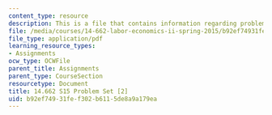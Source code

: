 ```yaml
---
content_type: resource
description: This is a file that contains information regarding problem set 2.
file: /media/courses/14-662-labor-economics-ii-spring-2015/b92ef74931fef302b6115de8a9a179ea_MIT14_662S15_pset2.pdf
file_type: application/pdf
learning_resource_types:
- Assignments
ocw_type: OCWFile
parent_title: Assignments
parent_type: CourseSection
resourcetype: Document
title: 14.662 S15 Problem Set [2]
uid: b92ef749-31fe-f302-b611-5de8a9a179ea
---
```

